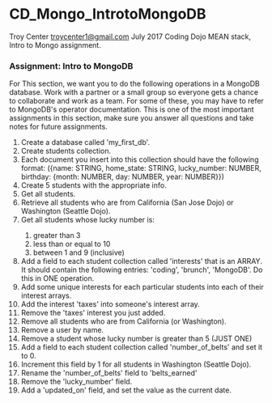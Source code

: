 # CD_Mongo_IntrotoMongoDB
Troy Center troycenter1@gmail.com July 2017
Coding Dojo MEAN stack, Intro to Mongo assignment. 

<h3>Assignment: Intro to MongoDB</h3>
For This section, we want you to do the following operations in a MongoDB database. Work with a partner or a small group so everyone gets a chance to collaborate and work as a team. For some of these, you may have to refer to MongoDB's operator documentation. This is one of the most important assignments in this section, make sure you answer all questions and take notes for future assignments.

<a href="http://docs.mongodb.org/manual/reference/operator/"></a>

<ol>
<li>Create a database called 'my_first_db'.</li>
<li>Create students collection.</li>
<li>Each document you insert into this collection should have the following format: ({name: STRING, home_state: STRING, lucky_number: NUMBER, birthday: {month: NUMBER, day: NUMBER, year: NUMBER}})</li>
<li>Create 5 students with the appropriate info.</li>
<li>Get all students.</li>
<li>Retrieve all students who are from California (San Jose Dojo) or Washington (Seattle Dojo).</li>
<li>Get all students whose lucky number is:</li>
<ol>
<li>greater than 3</li>
<li>less than or equal to 10</li>
<li>between 1 and 9 (inclusive)</li>
</ol>
<li>Add a field to each student collection called 'interests' that is an ARRAY.  It should contain the following entries: 'coding', 'brunch', 'MongoDB'. Do this in ONE operation.</li>
<li>Add some unique interests for each particular students into each of their interest arrays.</li>
<li>Add the interest 'taxes' into someone's interest array.</li>
<li>Remove the 'taxes' interest you just added.</li>
<li>Remove all students who are from California (or Washington).</li>
<li>Remove a user by name. </li>
<li>Remove a student whose lucky number is greater than 5 (JUST ONE)</li>
<li>Add a field to each student collection called 'number_of_belts' and set it to 0.</li>
<li>Increment this field by 1 for all students in Washington (Seattle Dojo).</li>
<li>Rename the 'number_of_belts' field to 'belts_earned'</li>
<li>Remove the 'lucky_number' field.</li>
<li>Add a 'updated_on' field, and set the value as the current date.</li>
</ol>